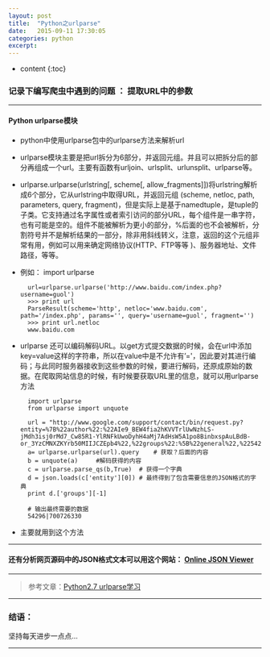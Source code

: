```yaml
---
layout: post
title:  "Python之urlparse"
date:   2015-09-11 17:30:05
categories: python
excerpt: 
---
```


* content
{:toc}

### 记录下编写爬虫中遇到的问题 ： 提取URL中的参数

---

#### Python urlparse模块

* python中使用urlparse包中的urlparse方法来解析url

* urlparse模块主要是把url拆分为6部分，并返回元组。并且可以把拆分后的部分再组成一个url。主要有函数有urljoin、urlsplit、urlunsplit、urlparse等。

* urlparse.urlparse(urlstring[, scheme[, allow_fragments]])将urlstring解析成6个部分，它从urlstring中取得URL，并返回元组 (scheme, netloc, path, parameters, query, fragment)，但是实际上是基于namedtuple，是tuple的子类。它支持通过名字属性或者索引访问的部分URL，每个组件是一串字符，也有可能是空的。组件不能被解析为更小的部分，%后面的也不会被解析，分割符号并不是解析结果的一部分，除非用斜线转义，注意，返回的这个元组非常有用，例如可以用来确定网络协议(HTTP、FTP等等 )、服务器地址、文件路径，等等。

* 例如：
        import urlparse
        
        url=urlparse.urlparse('http://www.baidu.com/index.php?username=guol')
        >>> print url
        ParseResult(scheme='http', netloc='www.baidu.com', path='/index.php', params='', query='username=guol', fragment='')
        >>> print url.netloc
        www.baidu.com

* urlparse 还可以编码解码URL。以get方式提交数据的时候，会在url中添加key=value这样的字符串，所以在value中是不允许有’='，因此要对其进行编码；与此同时服务器接收到这些参数的时候，要进行解码，还原成原始的数据。在爬取网站信息的时候，有时候要获取URL里的信息，就可以用urlparse方法

        import urlparse
        from urlparse import unquote

        url = "http://www.google.com/support/contact/bin/request.py?entity=%7B%22author%22:%22AIe9_BEW4fia2hKVVTrlUwNzhLS-jMdh3isj0rMd7_Cw85R1-YlRNFkUwoDyhH4aMj7AdHsW5A1po8BinbxspAuLBdB-or_3YzCMNXZKYrb50MIIJCZEpb4%22,%22groups%22:%5B%22general%22,%2254296%7C700726330%22%5D,%22trustedMerchantId%22:%22MID_54316%22%7D&amp;client=242&amp;contact_type=anno&amp;hl=en_US"
        a= urlparse.urlparse(url).query    # 获取？后面的内容
        b = unquote(a)     #解码获得的内容
        c = urlparse.parse_qs(b,True)  # 获得一个字典
        d = json.loads(c['entity'][0]) # 最终得到了包含需要信息的JSON格式的字典
        print d.['groups'][-1]
        
        # 输出最终需要的数据
        54296|700726330
                
* 主要就用到这个方法
        
---

#### 还有分析网页源码中的JSON格式文本可以用这个网站： [Online JSON Viewer](http://jsonviewer.stack.hu/)

---


> 参考文章：[Python2.7 urlparse学习](http://my.oschina.net/guol/blog/95699)

---

### 结语：

坚持每天进步一点点...

---